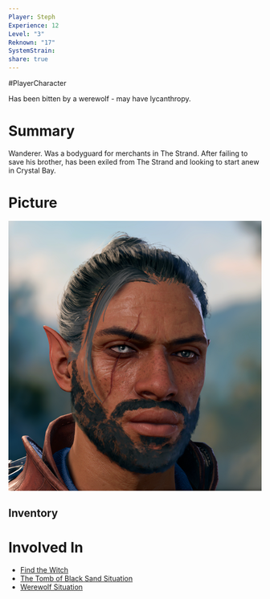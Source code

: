 ```yaml
---  
Player: Steph  
Experience: 12  
Level: "3"  
Reknown: "17"  
SystemStrain:   
share: true  
---  
```

#PlayerCharacter   
  
Has been bitten by a werewolf - may have lycanthropy.  
# Summary  
Wanderer. Was a bodyguard for merchants in The Strand. After failing to save his brother, has been exiled from The Strand and looking to start anew in Crystal Bay.  
  
# Picture  
![Pasted image 20240406155732.png](../Meta/Resources/Attachements/Pasted%20image%2020240406155732.png)  
  
  
## Inventory  
  
# Involved In  
- [Find the Witch](Find%20the%20Witch.md)  
- [The Tomb of Black Sand Situation](The%20Tomb%20of%20Black%20Sand%20Situation.md)  
- [Werewolf Situation](Werewolf%20Situation.md)  
